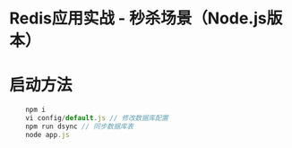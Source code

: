 # Redis应用实战 - 秒杀场景（Node.js版本）

# 启动方法
```js
    npm i
    vi config/default.js // 修改数据库配置
    npm run dsync // 同步数据库表
    node app.js
```